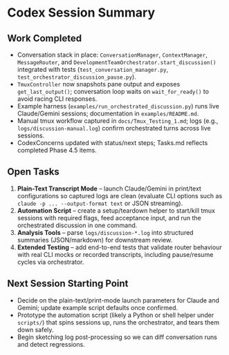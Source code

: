 # Codex Session Summary

## Work Completed
- Conversation stack in place: `ConversationManager`, `ContextManager`, `MessageRouter`, and `DevelopmentTeamOrchestrator.start_discussion()` integrated with tests (`test_conversation_manager.py`, `test_orchestrator_discussion_pause.py`).
- `TmuxController` now snapshots pane output and exposes `get_last_output()`; conversation loop waits on `wait_for_ready()` to avoid racing CLI responses.
- Example harness (`examples/run_orchestrated_discussion.py`) runs live Claude/Gemini sessions; documentation in `examples/README.md`.
- Manual tmux workflow captured in `docs/Tmux_Testing_1.md`; logs (e.g., `logs/discussion-manual.log`) confirm orchestrated turns across live sessions.
- CodexConcerns updated with status/next steps; Tasks.md reflects completed Phase 4.5 items.

## Open Tasks
1. **Plain-Text Transcript Mode** – launch Claude/Gemini in print/text configurations so captured logs are clean (evaluate CLI options such as `claude -p ... --output-format text` or JSON streaming).
2. **Automation Script** – create a setup/teardown helper to start/kill tmux sessions with required flags, feed acceptance input, and run the orchestrated discussion in one command.
3. **Analysis Tools** – parse `logs/discussion-*.log` into structured summaries (JSON/markdown) for downstream review.
4. **Extended Testing** – add end-to-end tests that validate router behaviour with real CLI mocks or recorded transcripts, including pause/resume cycles via orchestrator.

## Next Session Starting Point
- Decide on the plain-text/print-mode launch parameters for Claude and Gemini; update example script defaults once confirmed.
- Prototype the automation script (likely a Python or shell helper under `scripts/`) that spins sessions up, runs the orchestrator, and tears them down safely.
- Begin sketching log post-processing so we can diff conversation runs and detect regressions.
